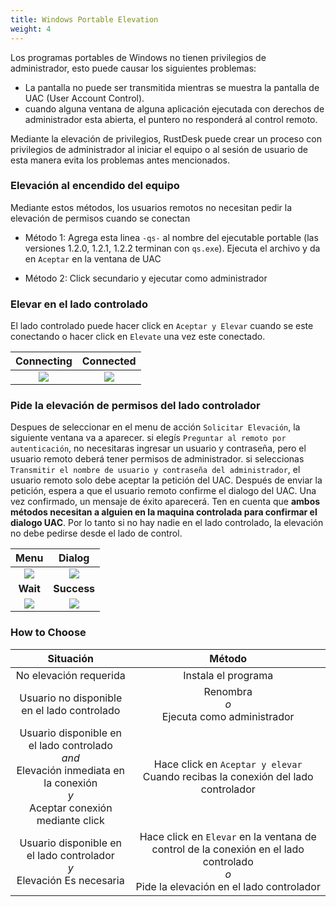 ```yaml
---
title: Windows Portable Elevation
weight: 4
---
```


Los programas portables de Windows no tienen privilegios de administrador, esto puede causar los siguientes problemas:

- La pantalla no puede ser transmitida mientras se muestra la pantalla de UAC (User Account Control).
- cuando alguna ventana de alguna aplicación ejecutada con derechos de administrador esta abierta, el puntero no responderá al control remoto.

Mediante la elevación de privilegios, RustDesk puede crear un proceso con privilegios de administrador al iniciar el equipo o al sesión de usuario de esta manera evita los problemas antes mencionados.

### Elevación al encendido del equipo

Mediante estos métodos, los usuarios remotos no necesitan pedir la elevación de permisos cuando se conectan

* Método 1: Agrega esta linea `-qs-` al nombre del ejecutable portable (las versiones 1.2.0, 1.2.1, 1.2.2 terminan con `qs.exe`). Ejecuta el archivo y da en `Aceptar` en la ventana de UAC

* Método 2: Click secundario y ejecutar como administrador


### Elevar en el lado controlado

El lado controlado puede hacer click en `Aceptar y Elevar` cuando se este conectando o hacer click en `Elevate` una vez este conectado.

| Connecting | Connected |
| :---: | :---: |
| ![](/docs/en/client/Windows%20Portable%20Elevation/images/cm_unauth.jpg) | ![](/docs/en/client/Windows%20Portable%20Elevation/images/cm_auth.jpg) |

### Pide la elevación de permisos del lado controlador

Despues de seleccionar en el menu de acción `Solicitar Elevación`, la siguiente ventana va a aparecer. si elegís `Preguntar al remoto por autenticación`, no necesitaras ingresar un usuario y contraseña, pero el usuario remoto deberá tener permisos de administrador. si seleccionas `Transmitir el nombre de usuario y contraseña del administrador`, el usuario remoto solo debe aceptar la petición del UAC. Después de enviar la petición, espera a que el usuario remoto confirme el dialogo del UAC. Una vez confirmado, un mensaje de éxito aparecerá. Ten en cuenta que **ambos métodos necesitan a alguien en la maquina controlada para confirmar el dialogo UAC**. Por lo tanto si no hay nadie en el lado controlado, la elevación no debe pedirse desde el lado de control.   

| Menu | Dialog |
| :---: | :---: |
| ![](/docs/en/client/Windows%20Portable%20Elevation/images/menu.png) | ![](/docs/en/client/Windows%20Portable%20Elevation/images/dialog.png) |
| **Wait** | **Success** |
| ![](/docs/en/client/Windows%20Portable%20Elevation/images/wait.png) | ![](/docs/en/client/Windows%20Portable%20Elevation/images/success.png) |

### How to Choose

| Situación | Método |
| :---: | :---: |
| No elevación requerida | Instala el programa |
| Usuario no disponible en el lado controlado | Renombra<br/>*o*<br/> Ejecuta como administrador |
| Usuario disponible en el lado controlado<br/>*and*<br/> Elevación inmediata en la conexión<br/>*y*<br/> Aceptar conexión mediante click | Hace click en `Aceptar y elevar` Cuando recibas la conexión del lado controlador |
| Usuario disponible en el lado controlador<br/>*y*<br/> Elevación Es necesaria | Hace click en `Elevar` en la ventana de control de la conexión en el lado controlado<br/>*o*<br/> Pide la elevación en el lado controlador |
